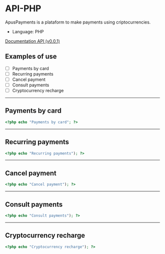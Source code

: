 # API-PHP

ApusPayments is a plataform to make payments using criptocurrencies. 

* Language: PHP

[Documentation API (v0.0.1)](https://docs.apuspayments.com/)

## Examples of use 

* [ ] Payments by card
* [ ] Recurring payments
* [ ] Cancel payment
* [ ] Consult payments
* [ ] Cryptocurrency recharge

<hr>

## Payments by card

```php
<?php echo "Payments by card"; ?>
```

<hr>

## Recurring payments

```php
<?php echo "Recurring payments"); ?>
```
<hr>

## Cancel payment

```php
<?php echo "Cancel payment"); ?>
```
<hr>

## Consult payments

```php
<?php echo "Consult payments"); ?>
```
<hr>

## Cryptocurrency recharge

```php
<?php echo "Cryptocurrency recharge"); ?>
```
